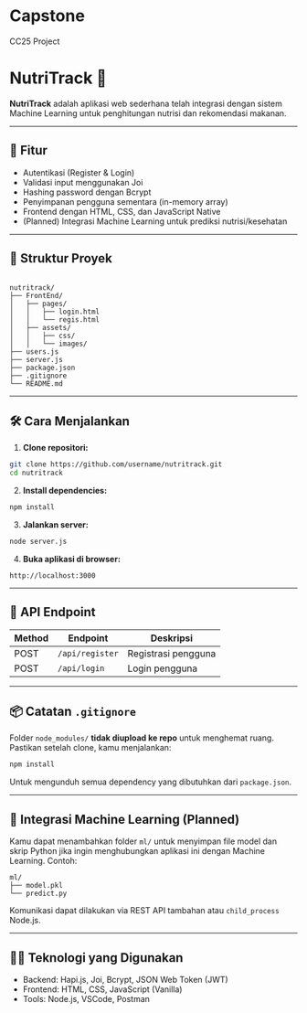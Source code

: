 # Capstone
CC25 Project

# NutriTrack 🥗

**NutriTrack** adalah aplikasi web sederhana telah integrasi dengan sistem Machine Learning untuk penghitungan nutrisi dan rekomendasi makanan.

---

## 🚀 Fitur

- Autentikasi (Register & Login)
- Validasi input menggunakan Joi
- Hashing password dengan Bcrypt
- Penyimpanan pengguna sementara (in-memory array)
- Frontend dengan HTML, CSS, dan JavaScript Native
- (Planned) Integrasi Machine Learning untuk prediksi nutrisi/kesehatan

---

## 📁 Struktur Proyek

```

nutritrack/
├── FrontEnd/
│   ├── pages/
│   │   ├── login.html
│   │   └── regis.html
│   ├── assets/
│   │   ├── css/
│   │   └── images/
├── users.js
├── server.js
├── package.json
├── .gitignore
└── README.md

````

---

## 🛠️ Cara Menjalankan

1. **Clone repositori:**

```bash
git clone https://github.com/username/nutritrack.git
cd nutritrack
````

2. **Install dependencies:**

```bash
npm install
```

3. **Jalankan server:**

```bash
node server.js
```

4. **Buka aplikasi di browser:**

```
http://localhost:3000
```

---

## 📡 API Endpoint

| Method | Endpoint        | Deskripsi           |
| ------ | --------------- | ------------------- |
| POST   | `/api/register` | Registrasi pengguna |
| POST   | `/api/login`    | Login pengguna      |

---

## 📦 Catatan `.gitignore`

Folder `node_modules/` **tidak diupload ke repo** untuk menghemat ruang. Pastikan setelah clone, kamu menjalankan:

```bash
npm install
```

Untuk mengunduh semua dependency yang dibutuhkan dari `package.json`.

---

## 🧠 Integrasi Machine Learning (Planned)

Kamu dapat menambahkan folder `ml/` untuk menyimpan file model dan skrip Python jika ingin menghubungkan aplikasi ini dengan Machine Learning. Contoh:

```
ml/
├── model.pkl
└── predict.py
```

Komunikasi dapat dilakukan via REST API tambahan atau `child_process` Node.js.

---

## 👨‍💻 Teknologi yang Digunakan

* Backend: Hapi.js, Joi, Bcrypt, JSON Web Token (JWT)
* Frontend: HTML, CSS, JavaScript (Vanilla)
* Tools: Node.js, VSCode, Postman


